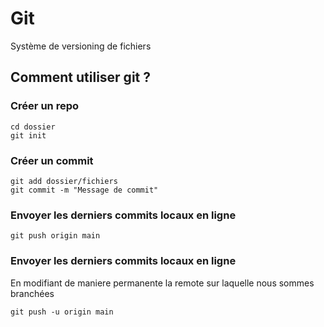 # Git

Système de versioning de fichiers

## Comment utiliser git ?

### Créer un repo

```
cd dossier
git init
```

### Créer un commit

```
git add dossier/fichiers
git commit -m "Message de commit"
```

### Envoyer les derniers commits locaux en ligne

```
git push origin main
```

### Envoyer les derniers commits locaux en ligne 

En modifiant de maniere permanente la remote sur laquelle nous sommes branchées

```
git push -u origin main
```

